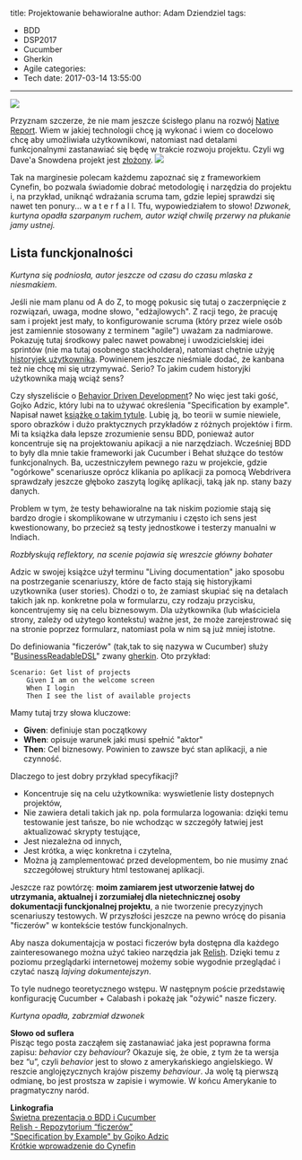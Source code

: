 title: Projektowanie behawioralne
author: Adam Dziendziel
tags:
  - BDD
  - DSP2017
  - Cucumber
  - Gherkin
  - Agile
categories:
  - Tech
date: 2017-03-14 13:55:00
---
![](/images/02-specification-by-example-coffee.jpg)

Przyznam szczerze, że nie mam jeszcze ścisłego planu na rozwój [Native Report](https://github.com/fadehelix/nativereport).
Wiem w jakiej technologii chcę ją wykonać  i wiem co docelowo chcę aby umożliwiała użytkownikowi, natomiast nad detalami funkcjonalnymi zastanawiać się będę w trakcie rozwoju projektu. Czyli wg Dave'a Snowdena projekt jest [złożony](https://www.mindtools.com/pages/article/cynefin-framework.htm). 
![](/images/02-cynefin-model.jpg)

Tak na marginesie polecam każdemu zapoznać się z frameworkiem Cynefin, bo pozwala świadomie dobrać metodologię i narzędzia do projektu i, na przykład, uniknąć wdrażania scruma tam, gdzie lepiej sprawdzi się nawet ten ponury... w a t e r f a l l. Tfu, wypowiedziałem to słowo! 
_Dzwonek, kurtyna opadła szarpanym ruchem, autor wziął chwilę przerwy na płukanie jamy ustnej._



Lista funckjonalności
---------------
_Kurtyna się podniosła, autor jeszcze od czasu do czasu mlaska z niesmakiem._

Jeśli nie mam planu od A do Z, to mogę pokusic się tutaj o zaczerpnięcie z rozwiązań, uwaga, modne słowo, "edżajlowych". Z racji tego, że pracuję sam i projekt jest mały, to konfigurowanie scruma (który przez wiele osób jest zamiennie stosowany z terminem "agile") uważam za nadmiarowe. Pokazuję tutaj środkowy palec nawet powabnej i uwodzicielskiej idei sprintów (nie ma tutaj osobnego stackholdera),  natomiast chętnie użyję [historyjek użytkownika](http://www.agilemodeling.com/artifacts/userStory.htm).
Powinienem jeszcze nieśmiale dodać, że kanbana też nie chcę mi się utrzymywać.
Serio? To jakim cudem historyjki użytkownika mają wciąż sens?

Czy słyszeliście o [Behavior Driven Development](https://www.agilealliance.org/glossary/bdd/)? No więc jest taki gość, Gojko Adzic, który lubi na to używać określenia "Specification by example". Napisał nawet [książkę o takim tytule](https://gojko.net/books/specification-by-example/). Lubię ją, bo teorii w sumie niewiele, sporo obrazków i dużo praktycznych przykładów z różnych projektów i firm.
Mi ta książka dała lepsze zrozumienie sensu BDD, ponieważ autor koncentruje się na projektowaniu apikacji a nie narzędziach.
Wcześniej BDD to były dla mnie takie frameworki jak Cucumber i Behat służące do testów funkcjonalnych. Ba, uczestniczyłem pewnego razu w projekcie, gdzie "ogórkowe" scenariusze oprócz klikania po aplikacji za pomocą Webdrivera sprawdzały jeszcze głęboko zaszytą logikę aplikacji, taką jak np. stany bazy danych. 

Problem w tym, że testy behawioralne na tak niskim poziomie stają się bardzo drogie i skomplikowane w utrzymaniu i często ich sens jest kwestionowany, bo przecież są testy jednostkowe i testerzy manualni w Indiach.

_Rozbłyskują reflektory, na scenie pojawia się wreszcie główny bohater_

Adzic w swojej książce użył terminu "Living documentation" jako sposobu na postrzeganie scenariuszy, które de facto stają się  historyjkami uzytkownika (user stories).
Chodzi o to, że zamiast skupiać się na detalach takich jak np. konkretne pola w formularzu, czy rodzaju przycisku, koncentrujemy się na celu biznesowym. Dla użytkownika (lub właściciela strony, zależy od użytego kontekstu) ważne jest, że może zarejestrować się na stronie poprzez formularz, natomiast pola w nim są już mniej istotne.


Do definiowania "ficzerów" (tak,tak to się nazywa w Cucumber) służy "[BusinessReadableDSL](https://martinfowler.com/bliki/BusinessReadableDSL.html)" zwany [gherkin](https://github.com/cucumber/cucumber/wiki/Gherkin).
Oto przykład:

```gherkin
Scenario: Get list of projects
    Given I am on the welcome screen
    When I login
    Then I see the list of available projects
```
Mamy tutaj trzy słowa kluczowe: 
- __Given__: definiuje stan początkowy
- __When__: opisuje warunek jaki musi spełnić "aktor"
- __Then__: Cel biznesowy. Powinien to zawsze być stan aplikacji, a nie czynność.

Dlaczego to jest dobry przykład specyfikacji?
- Koncentruje się na celu użytkownika: wyswietlenie listy dostepnych projektów,
- Nie zawiera detali takich jak np. pola formularza logowania: dzięki temu testowanie jest tańsze, bo nie wchodząc w szczegóły łatwiej jest aktualizować skrypty testujące,
- Jest niezależna od innych,
- Jest krótka, a więc konkretna i czytelna,
- Można ją zamplementować przed developmentem, bo nie musimy znać szczegółowej struktury html testowanej aplikacji.


Jeszcze raz powtórzę: __moim zamiarem jest utworzenie łatwej do utrzymania, aktualnej i zorzumiałej dla nietechnicznej osoby dokumentacji funckjonalnej projektu__, a nie tworzenie precyzyjnych scenariuszy testowych.
W przyszłości jeszcze na pewno wrócę do pisania "ficzerów" w kontekście testów funckjonalnych.

Aby nasza dokumentajcja w postaci ficzerów była dostępna dla każdego zainteresowanego można użyć takieo narzędzia jak [Relish](https://www.relishapp.com/). Dzięki temu z poziomu przeglądarki internetowej możemy sobie wygodnie przeglądać i czytać naszą _lajving dokumentejszyn_.

To tyle nudnego teoretycznego wstępu. W następnym poście przedstawię konfigurację Cucumber + Calabash i pokażę jak "ożywić" nasze ficzery.

_Kurtyna opadła, zabrzmiał dzwonek_

__Słowo od suflera__  
Pisząc tego posta zacząłem się zastanawiać jaka jest poprawna forma zapisu: _behavior_ czy _behaviour_? Okazuje się, że obie, z tym że ta wersja bez “u”, czyli _behavior_ jest to słowo z amerykańskiego angielskiego. W reszcie anglojęzycznych krajów piszemy _behaviour_. Ja wolę tą pierwszą odmianę, bo jest prostsza w zapisie i wymowie. W końcu Amerykanie to pragmatyczny naród.



__Linkografia__  
[Świetna prezentacja o BDD i Cucumber](https://www.youtube.com/watch?v=fzKEfqenbhk)  
[Relish - Repozytorium “ficzerów”](https://www.relishapp.com/)  
["Specification by Example" by Gojko Adzic](https://gojko.net/books/specification-by-example/)   
[Krótkie wprowadzenie do Cynefin](https://www.youtube.com/watch?v=N7oz366X0-8)